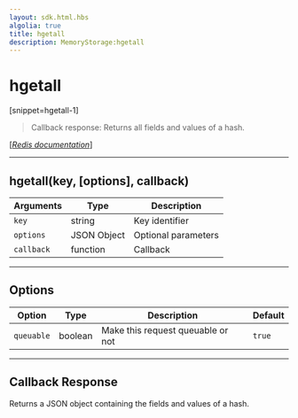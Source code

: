 ```yaml
---
layout: sdk.html.hbs
algolia: true
title: hgetall
description: MemoryStorage:hgetall
---
```

  

# hgetall
[snippet=hgetall-1]

> Callback response:
Returns all fields and values of a hash.

[[_Redis documentation_]](https://redis.io/commands/hgetall)

---

## hgetall(key, [options], callback)

| Arguments | Type | Description |
|---------------|---------|----------------------------------------|
| `key` | string | Key identifier |
| `options` | JSON Object | Optional parameters |
| `callback` | function | Callback |

---

## Options

| Option | Type | Description | Default |
|---------------|---------|----------------------------------------|---------|
| `queuable` | boolean | Make this request queuable or not  | `true` |

---

## Callback Response

Returns a JSON object containing the fields and values of a hash.
